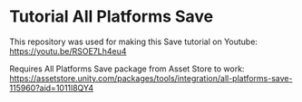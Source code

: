 # Tutorial All Platforms Save
This repository was used for making this Save tutorial on Youtube:   
https://youtu.be/RSOE7Lh4eu4
  
Requires All Platforms Save package from Asset Store to work:  
https://assetstore.unity.com/packages/tools/integration/all-platforms-save-115960?aid=1011l8QY4
